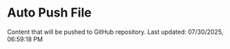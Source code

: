# Auto Push File

Content that will be pushed to GitHub repository.
Last updated: 07/30/2025, 06:59:18 PM